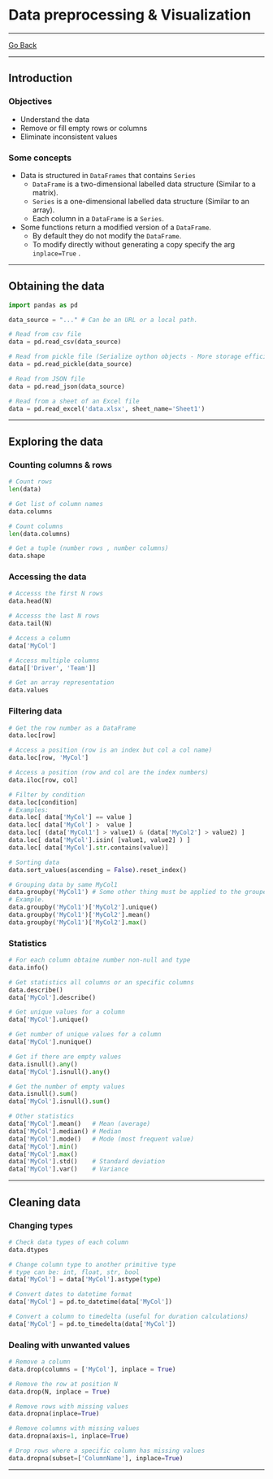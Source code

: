 # Data preprocessing & Visualization
---
[Go Back](../README.md)

---
## Introduction
### Objectives
- Understand the data
- Remove or fill empty rows or columns
- Eliminate inconsistent values
### Some concepts
- Data is structured in `DataFrames` that contains `Series`
	- `DataFrame` is a two-dimensional labelled data structure (Similar to a matrix).
	- `Series` is a one-dimensional labelled data structure (Similar to an array).
	- Each column in a `DataFrame` is a `Series`.
 - Some functions return a modified version of a `DataFrame`.
	 - By default they do not modify the `DataFrame`.
	 - To modify directly without generating a copy specify the arg `inplace=True` .
---
## Obtaining the data
```python
import pandas as pd

data_source = "..." # Can be an URL or a local path.

# Read from csv file 
data = pd.read_csv(data_source)

# Read from pickle file (Serialize oython objects - More storage efficient)
data = pd.read_pickle(data_source)

# Read from JSON file
data = pd.read_json(data_source)

# Read from a sheet of an Excel file
data = pd.read_excel('data.xlsx', sheet_name='Sheet1')
```
---
## Exploring the data
### Counting columns & rows
```python
# Count rows
len(data)

# Get list of column names
data.columns

# Count columns
len(data.columns)

# Get a tuple (number rows , number columns)
data.shape
```
### Accessing the data
```python
# Accesss the first N rows
data.head(N)

# Accesss the last N rows
data.tail(N)

# Access a column
data['MyCol']

# Access multiple columns
data[['Driver', 'Team']]

# Get an array representation
data.values
```
### Filtering data
```python
# Get the row number as a DataFrame
data.loc[row]

# Access a position (row is an index but col a col name)
data.loc[row, 'MyCol']

# Access a position (row and col are the index numbers)
data.iloc[row, col]

# Filter by condition
data.loc[condition]
# Examples:
data.loc[ data['MyCol'] == value ]
data.loc[ data['MyCol'] >  value ]
data.loc[ (data['MyCol1'] > value1) & (data['MyCol2'] > value2) ]
data.loc[ data['MyCol'].isin( [value1, value2] ) ]
data.loc[ data['MyCol'].str.contains(value)]

# Sorting data
data.sort_values(ascending = False).reset_index()

# Grouping data by same MyCol1
data.groupby('MyCol1') # Some other thing must be applied to the grouped data
# Example.
data.groupby('MyCol1')['MyCol2'].unique()
data.groupby('MyCol1')['MyCol2'].mean()
data.groupby('MyCol1')['MyCol2'].max()
```
### Statistics
```python
# For each column obtaine number non-null and type
data.info()

# Get statistics all columns or an specific columns
data.describe()
data['MyCol'].describe()

# Get unique values for a column
data['MyCol'].unique()

# Get number of unique values for a column
data['MyCol'].nunique()

# Get if there are empty values
data.isnull().any()
data['MyCol'].isnull().any()

# Get the number of empty values
data.isnull().sum()
data['MyCol'].isnull().sum()

# Other statistics
data['MyCol'].mean()   # Mean (average)
data['MyCol'].median() # Median
data['MyCol'].mode()   # Mode (most frequent value)
data['MyCol'].min()
data['MyCol'].max()
data['MyCol'].std()    # Standard deviation
data['MyCol'].var()    # Variance
```
---
## Cleaning data
### Changing types
```python
# Check data types of each column
data.dtypes

# Change column type to another primitive type
# type can be: int, float, str, bool
data['MyCol'] = data['MyCol'].astype(type)

# Convert dates to datetime format
data['MyCol'] = pd.to_datetime(data['MyCol'])

# Convert a column to timedelta (useful for duration calculations)
data['MyCol'] = pd.to_timedelta(data['MyCol'])
```
### Dealing with unwanted values
```python
# Remove a column
data.drop(columns = ['MyCol'], inplace = True)

# Remove the row at position N
data.drop(N, inplace = True)

# Remove rows with missing values
data.dropna(inplace=True)

# Remove columns with missing values
data.dropna(axis=1, inplace=True)

# Drop rows where a specific column has missing values
data.dropna(subset=['ColumnName'], inplace=True)
```
---
